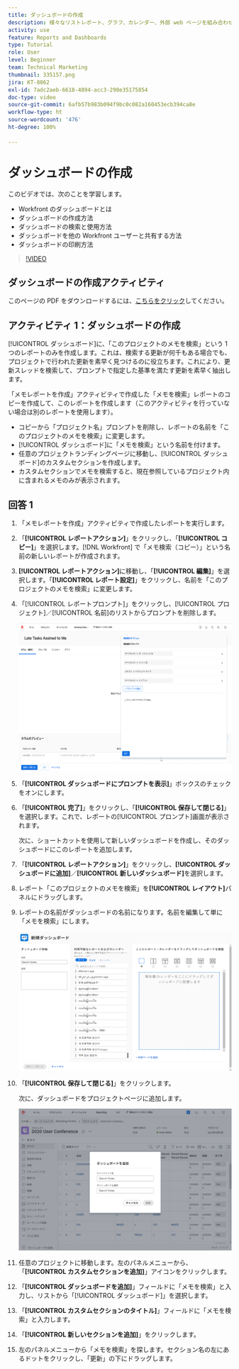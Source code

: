 ```yaml
---
title: ダッシュボードの作成
description: 様々なリストレポート、グラフ、カレンダー、外部 web ページを組み合わせて、Workfront のダッシュボードにする方法について説明します。
activity: use
feature: Reports and Dashboards
type: Tutorial
role: User
level: Beginner
team: Technical Marketing
thumbnail: 335157.png
jira: KT-8862
exl-id: 7adc2aeb-6618-4894-acc3-298e35175854
doc-type: video
source-git-commit: 6afb57b983b094f9bc0c082a160453ecb394ca8e
workflow-type: ht
source-wordcount: '476'
ht-degree: 100%

---
```


# ダッシュボードの作成

このビデオでは、次のことを学習します。

* Workfront のダッシュボードとは
* ダッシュボードの作成方法
* ダッシュボードの検索と使用方法
* ダッシュボードを他の Workfront ユーザーと共有する方法
* ダッシュボードの印刷方法

>[!VIDEO](https://video.tv.adobe.com/v/335157/?quality=12&learn=on)

## ダッシュボードの作成アクティビティ

このページの PDF をダウンロードするには、[こちらをクリック](/help/assets/create-dashboard-activities.pdf)してください。

## アクティビティ 1：ダッシュボードの作成

[!UICONTROL ダッシュボード]に、「このプロジェクトのメモを検索」という 1 つのレポートのみを作成します。これは、検索する更新が何千もある場合でも、プロジェクトで行われた更新を素早く見つけるのに役立ちます。これにより、更新スレッドを検索して、プロンプトで指定した基準を満たす更新を素早く抽出します。

「メモレポートを作成」アクティビティで作成した「メモを検索」レポートのコピーを作成して、このレポートを作成します（このアクティビティを行っていない場合は別のレポートを使用します）。

* コピーから「プロジェクト名」プロンプトを削除し、レポートの名前を「このプロジェクトのメモを検索」に変更します。
* [!UICONTROL ダッシュボード]に「メモを検索」という名前を付けます。
* 任意のプロジェクトランディングページに移動し、[!UICONTROL ダッシュボード]のカスタムセクションを作成します。
* カスタムセクションでメモを検索すると、現在参照しているプロジェクト内に含まれるメモのみが表示されます。

## 回答 1

1. 「メモレポートを作成」アクティビティで作成したレポートを実行します。
1. 「**[!UICONTROL レポートアクション]**」をクリックし、「**[!UICONTROL コピー]**」を選択します。[!DNL Workfront] で「メモ検索（コピー）」という名前の新しいレポートが作成されます。
1. **[!UICONTROL レポートアクション]**&#x200B;に移動し、「**[!UICONTROL 編集]**」を選択します。「**[!UICONTROL レポート設定]**」をクリックし、名前を「このプロジェクトのメモを検索」に変更します。
1. 「[!UICONTROL レポートプロンプト]」をクリックし、[!UICONTROL プロジェクト]／[!UICONTROL 名前]のリストからプロンプトを削除します。

   ![新しいダッシュボードを作成するための画面の画像](assets/edit-report-prompts.png)

1. 「**[!UICONTROL ダッシュボードにプロンプトを表示]**」ボックスのチェックをオンにします。
1. 「**[!UICONTROL 完了]**」をクリックし、「**[!UICONTROL 保存して閉じる]**」を選択します。これで、レポートの[!UICONTROL プロンプト]画面が表示されます。

   次に、ショートカットを使用して新しいダッシュボードを作成し、そのダッシュボードにこのレポートを追加します。

1. 「**[!UICONTROL レポートアクション]**」をクリックし、**[!UICONTROL ダッシュボードに追加]**／**[!UICONTROL 新しいダッシュボード]**&#x200B;を選択します。
1. レポート「このプロジェクトのメモを検索」を&#x200B;**[!UICONTROL レイアウト]**&#x200B;パネルにドラッグします。
1. レポートの名前がダッシュボードの名前になります。名前を編集して単に「メモを検索」にします。

   ![新しいダッシュボードを作成するための画面の画像](assets/create-dashboard.png)

1. 「**[!UICONTROL 保存して閉じる]**」をクリックします。

   次に、ダッシュボードをプロジェクトページに追加します。

   ![新しいダッシュボードを作成するための画面の画像](assets/add-custom-section.png)

1. 任意のプロジェクトに移動します。左のパネルメニューから、「**[!UICONTROL カスタムセクションを追加]**」アイコンをクリックします。
1. 「**[!UICONTROL ダッシュボードを追加]**」フィールドに「メモを検索」と入力し、リストから「[!UICONTROL ダッシュボード]」を選択します。
1. 「**[!UICONTROL カスタムセクションのタイトル]**」フィールドに「メモを検索」と入力します。
1. 「**[!UICONTROL 新しいセクションを追加]**」をクリックします。
1. 左のパネルメニューから「メモを検索」を探します。セクション名の左にあるドットをクリックし、「更新」の下にドラッグします。
